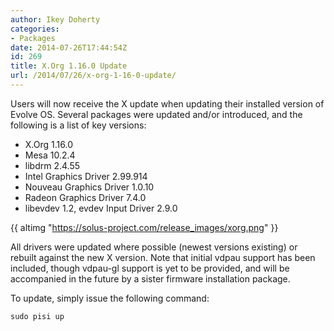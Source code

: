 ```yaml
---
author: Ikey Doherty
categories:
- Packages
date: 2014-07-26T17:44:54Z
id: 269
title: X.Org 1.16.0 Update
url: /2014/07/26/x-org-1-16-0-update/
---
```


Users will now receive the X update when updating their installed version of Evolve OS. Several packages were updated and/or introduced, and the following is a 
list of key versions:
<!--more-->
* X.Org 1.16.0
* Mesa 10.2.4
* libdrm 2.4.55
* Intel Graphics Driver 2.99.914
* Nouveau Graphics Driver 1.0.10
* Radeon Graphics Driver 7.4.0
* libevdev 1.2, evdev Input Driver 2.9.0

{{ altimg "https://solus-project.com/release_images/xorg.png" }}

All drivers were updated where possible (newest versions existing) or rebuilt against the new X version. Note that initial vdpau support has been included, 
though vdpau-gl support is yet to be provided, and will be accompanied in the future by a sister firmware installation package.

To update, simply issue the following command:

```
sudo pisi up
```